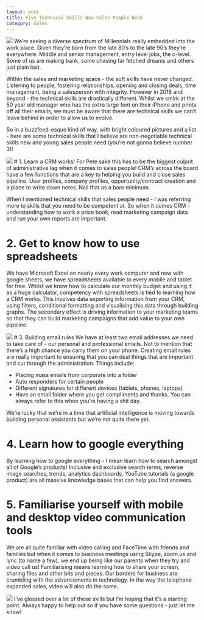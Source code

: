 ```yaml
---
layout: post
title: Five Technical Skills New Sales People Need
category: Sales
---
```


<img src="https://images.unsplash.com/photo-1516531558361-f6c4c956ad85?ixlib=rb-0.3.5&ixid=eyJhcHBfaWQiOjEyMDd9&s=2888780ded892c5ba5fe5ca292779541&auto=format&fit=crop&w=700&q=60">
We’re seeing a diverse spectrum of Millennials really embedded into the work place. Given they’re born from the late 80’s to the late 90’s they’re everywhere. Middle and senior management, entry level jobs, the c-level. Some of us are making bank, some chasing far fetched dreams and others just plain lost. 

Within the sales and marketing space - the soft skills have never changed. Listening to people, fostering relationships, opening and closing deals, time management, being a salesperson with integrity. However in 2018 and beyond - the technical skills are drastically different. Whilst we smirk at the 50 year old manager who has the extra large font on their iPhone and prints off all their emails, we must be aware that there are technical skills we can’t leave behind in order to allow us to evolve.

So in a buzzfeed-esque kind of way, with bright coloured pictures and a list - here are some technical skills that I believe are non-negotiable technical skills new and young sales people need (you’re not gonna believe number 3)!

<img src="https://images.unsplash.com/photo-1470294402047-fc1b5f39bd99?ixlib=rb-0.3.5&ixid=eyJhcHBfaWQiOjEyMDd9&s=a7a3242fab277ae7295bcc738c1bb847&auto=format&fit=crop&w=700&q=60">
# 1. Learn a CRM works!
For Pete sake this has to be the biggest culprit of administrative lag when it comes to sales people! CRM’s across the board have a few functions that are a key to helping you build and close sales pipeline. User profiles, company profiles, opportunity/contract creation and a place to write down notes. Nail that as a bare minimum.

When I mentioned technical skills that sales people need - I was referring more to skills that you need to be competent at. So when it comes CRM - understanding how to work a price book, read marketing campaign data and run your own reports are important.

# 2. Get to know how to use spreadsheets
We have Microsoft Excel on nearly every work computer and now with google sheets, we have spreadsheets available to every mobile and tablet for free. Whilst we know how to calculate our monthly budget and using it as a huge calculator, competency with spreadsheets is tied to learning how a CRM works. This involves data exporting information from your CRM, using filters, conditional formatting and visualising this data through building graphs. The secondary effect is driving information to your marketing teams so that they can build marketing campaigns that add value to your own pipeline.

<img src="https://images.unsplash.com/photo-1488239585740-f5be6038763f?ixlib=rb-0.3.5&ixid=eyJhcHBfaWQiOjEyMDd9&s=56e0f5c963f46b3933802b0eef173419&auto=format&fit=crop&w=700&q=60">
# 3. Building email rules
We have at least two email addresses we need to take care of - our personal and professional emails. Not to mention that there’s a high chance you carry them on your phone. Creating email rules are really important to ensuring that you can deal things that are important and cut through the administration. Things include:

* Placing mass emails from corporate into a folder
* Auto responders for certain people
* Different signatures for different devices (tablets, phones, laptops)
* Have an email folder where you get compliments and thanks. You can always refer to this when you’re having a shit day.

We’re lucky that we’re in a time that artificial intelligence is moving towards building personal assistants but we’re not quite there yet.

# 4. Learn how to google everything
By learning how to google everything - I mean learn how to search amongst all of Google’s products! Inclusive and exclusive search terms, reverse image searches, trends, analytics dashboards, YouTube tutorials (a google product) are all massive knowledge bases that can help you find answers.

# 5. Familiarise yourself with mobile and desktop video communication tools
We are all quite familiar with video calling and FaceTime with friends and families but when it comes to business meetings using Skype, zoom.us and lync (to name a few), we end up being like our parents when they try and video call us! Familiarising means learning how to share your screen, sharing files and other bits and pieces. Our borders for business are crumbling with the advancements in technology. In the way the telephone expanded sales, video will also do the same.

<img src="https://images.unsplash.com/photo-1479215932585-5eafc5b0c83a?ixlib=rb-0.3.5&ixid=eyJhcHBfaWQiOjEyMDd9&s=9641125169caa34a3279ca677391947e&auto=format&fit=crop&w=700&q=60">
I’ve glossed over a lot of these skills but I’m hoping that it’s a starting point. Always happy to help out so if you have some questions - just let me know!
